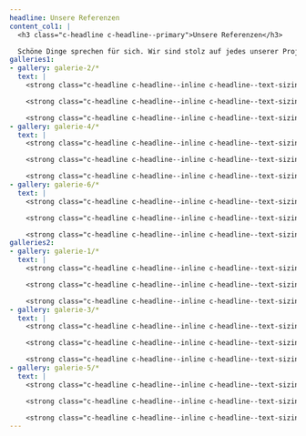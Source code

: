 ```yaml
---
headline: Unsere Referenzen
content_col1: |
  <h3 class="c-headline c-headline--primary">Unsere Referenzen</h3>

  Schöne Dinge sprechen für sich. Wir sind stolz auf jedes unserer Projekte. Noch eindrucksvoller sind unsere Referenzböden natürlich in Natura. Unsere Galerien geben einen kleinen Eindruck.
galleries1:
- gallery: galerie-2/*
  text: |
    <strong class="c-headline c-headline--inline c-headline--text-sizing">Referenzprojekt:</strong> Loftwohnung in Breisach

    <strong class="c-headline c-headline--inline c-headline--text-sizing">Boden:</strong> Landhausdiele Smoky Mountains (A103002), extra rustikal, gealtert, geräuchert, natur geölt

    <strong class="c-headline c-headline--inline c-headline--text-sizing">Verlegt von:</strong> Terra Bodenbeläge
- gallery: galerie-4/*
  text: |
    <strong class="c-headline c-headline--inline c-headline--text-sizing">Referenzprojekt:</strong> Wohnhaus in Wasser

    <strong class="c-headline c-headline--inline c-headline--text-sizing">Boden:</strong> Shrunk Landhausdiele

    <strong class="c-headline c-headline--inline c-headline--text-sizing">Verlegt von:</strong> Terra Bodenbeläge
- gallery: galerie-6/*
  text: |
    <strong class="c-headline c-headline--inline c-headline--text-sizing">Referenzprojekt:</strong> Wohnhaus in Waltershofen

    <strong class="c-headline c-headline--inline c-headline--text-sizing">Boden:</strong> Landhausdiele handgehobelt

    <strong class="c-headline c-headline--inline c-headline--text-sizing">Verlegt von:</strong> Terra Bodenbeläge
galleries2:
- gallery: galerie-1/*
  text: |
    <strong class="c-headline c-headline--inline c-headline--text-sizing">Referenzprojekt:</strong> Wohnung in Oberrotweil

    <strong class="c-headline c-headline--inline c-headline--text-sizing">Boden:</strong> Fischgrät Eiche, geölt

    <strong class="c-headline c-headline--inline c-headline--text-sizing">Verlegt von:</strong> Terra Bodenbeläge
- gallery: galerie-3/*
  text: |
    <strong class="c-headline c-headline--inline c-headline--text-sizing">Referenzprojekt:</strong> Bürogebäude in Schallstadt

    <strong class="c-headline c-headline--inline c-headline--text-sizing">Boden:</strong> Industrieparkett in Rohholzoptik

    <strong class="c-headline c-headline--inline c-headline--text-sizing">Verlegt von:</strong> Terra Bodenbeläge
- gallery: galerie-5/*
  text: |
    <strong class="c-headline c-headline--inline c-headline--text-sizing">Referenzprojekt:</strong> Wohnhaus in Gottenheim

    <strong class="c-headline c-headline--inline c-headline--text-sizing">Boden:</strong> Landhausdiele Smoky Mountains (A103002), extra rustikal, gealtert, geräuchert, natur geölt

    <strong class="c-headline c-headline--inline c-headline--text-sizing">Verlegt von:</strong> Terra Bodenbeläge
---
```


